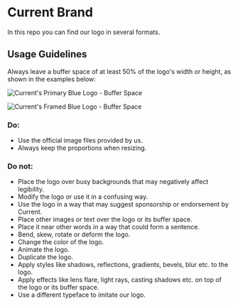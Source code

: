 # Current Brand

In this repo you can find our logo in several formats.

## Usage Guidelines

Always leave a buffer space of at least 50% of the logo's width or height, as shown in the examples below:

![Current's Primary Blue Logo - Buffer Space](https://f.cloud.github.com/assets/62244/389452/2a4b77ce-a709-11e2-8cb3-c5251cfd197e.png)

![Current's Framed Blue Logo - Buffer Space](https://f.cloud.github.com/assets/62244/389453/311dc7e6-a709-11e2-902f-dba34f716109.png)

### Do:

- Use the official image files provided by us.
- Always keep the proportions when resizing.

### Do not:

- Place the logo over busy backgrounds that may negatively affect legibility.
- Modify the logo or use it in a confusing way.
- Use the logo in a way that may suggest sponsorship or endorsement by Current.
- Place other images or text over the logo or its buffer space.
- Place it near other words in a way that could form a sentence.
- Bend, skew, rotate or deform the logo.
- Change the color of the logo.
- Animate the logo.
- Duplicate the logo.
- Apply styles like shadows, reflections, gradients, bevels, blur etc. to the logo.
- Apply effects like lens flare, light rays, casting shadows etc. on top of the logo or its buffer space.
- Use a different typeface to imitate our logo.
